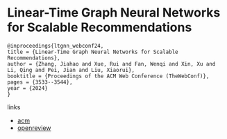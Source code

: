 # Linear-Time Graph Neural Networks for Scalable Recommendations

```
@inproceedings{ltgnn_webconf24,
title = {Linear-Time Graph Neural Networks for Scalable Recommendations},
author = {Zhang, Jiahao and Xue, Rui and Fan, Wenqi and Xin, Xu and Li, Qing and Pei, Jian and Liu, Xiaorui},
booktitle = {Proceedings of the ACM Web Conference (TheWebConf)},
pages = {3533--3544},
year = {2024}
}
```

links
- [acm](https://dl.acm.org/doi/10.1145/3589334.3645486)
- [openreview](https://openreview.net/forum?id=eybM9FnROz)
